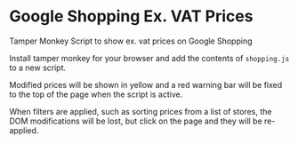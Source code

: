 # Google Shopping Ex. VAT Prices
Tamper Monkey Script to show ex. vat prices on Google Shopping

Install tamper monkey for your browser and add the contents of `shopping.js` to a new script.

Modified prices will be shown in yellow and a red warning bar will be fixed to the top of the page when the script is active.

When filters are applied, such as sorting prices from a list of stores, the DOM modifications will be lost, but click on the page and they will be re-applied.
